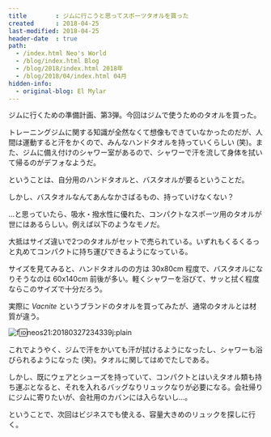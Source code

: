 ```yaml
---
title        : ジムに行こうと思ってスポーツタオルを買った
created      : 2018-04-25
last-modified: 2018-04-25
header-date  : true
path:
  - /index.html Neo's World
  - /blog/index.html Blog
  - /blog/2018/index.html 2018年
  - /blog/2018/04/index.html 04月
hidden-info:
  - original-blog: El Mylar
---
```


ジムに行くための準備計画、第3弾。今回はジムで使うためのタオルを買った。

トレーニングジムに関する知識が全然なくて想像もできていなかったのだが、人間は運動すると汗をかくので、みんなハンドタオルを持っていくらしい (笑)。また、ジムに備え付けのシャワー室があるので、シャワーで汗を流して身体を拭いて帰るのがデフォなようだ。

ということは、自分用のハンドタオルと、バスタオルが要るということだ。

しかし、バスタオルなんてあんなかさばるもの、持っていけなくない？

…と思っていたら、吸水・撥水性に優れた、コンパクトなスポーツ用のタオルが世にはあるらしい。例えば以下のようなモノだ。

大抵はサイズ違いで2つのタオルがセットで売られている。いずれもくるくるっと丸めてコンパクトに持ち運びできるようになっている。

サイズを見てみると、ハンドタオルのの方は 30x80cm 程度で、バスタオルになりそうなのは 60x140cm 前後が多い。軽くシャワーを浴びて、サッと拭く程度ならこのサイズで十分だろう。

実際に _Vacnite_ というブランドのタオルを買ってみたが、通常のタオルとは材質が違う。

![f:id:neos21:20180327234339j:plain](https://cdn-ak.f.st-hatena.com/images/fotolife/n/neos21/20180327/20180327234339.jpg "f:id:neos21:20180327234339j:plain")

これでようやく、ジムで汗をかいても汗が拭けるようになったし、シャワーも浴びられるようになった (笑)。タオルに関してはめでたしである。

しかし、既にウェアとシューズを持っていて、コンパクトとはいえタオル類も持ち運ぶとなると、それを入れるバッグなりリュックなりが必要になる。会社帰りにジムに寄りたいが、会社用のカバンには入らないし…。

ということで、次回はビジネスでも使える、容量大きめのリュックを探しに行く。
